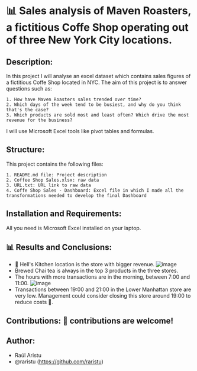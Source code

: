 # 📊 Sales analysis of Maven Roasters, a fictitious Coffe Shop operating out of three New York City locations.

## Description:

  In this project I will analyse an excel dataset which contains sales figures of a fictitious Coffe Shop located in NYC. The aim of this project is to answer questions such as:

    1. How have Maven Roasters sales trended over time?
    2. Which days of the week tend to be busiest, and why do you think that's the case?
    3. Which products are sold most and least often? Which drive the most revenue for the business?

  I will use Microsoft Excel tools like pivot tables and formulas.

## Structure:

  This project contains the following files:

    1. README.md file: Project description
    2. Coffee Shop Sales.xlsx: raw data
    3. URL.txt: URL link to raw data
    4. Coffe Shop Sales - Dashboard: Excel file in which I made all the transformations needed to develop the final Dashboard

## Installation and Requirements:

  All you need is Microsoft Excel installed on your laptop.

## 📊 Results and Conclusions: 

  - 🥇 Hell's Kitchen location is the store with bigger revenue.
    ![image](https://github.com/user-attachments/assets/1d9baae3-6ffa-4027-9099-c7693051dd5c)
  - Brewed Chai tea is always in the top 3 products in the three stores.
  - The hours with more transactions are in the morning, between 7:00 and 11:00.
    ![image](https://github.com/user-attachments/assets/b7c23c56-316a-4698-960f-9aa52825f99e)
  - Transactions between 19:00 and 21:00 in the Lower Manhattan store are very low. Management could consider closing this store around 19:00 to reduce costs 💸.

## Contributions: 🤝 contributions are welcome!

## Author:

  - Raúl Aristu
  - @raristu (https://github.com/raristu)



